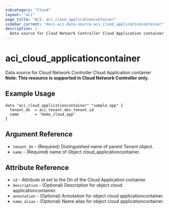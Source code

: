 ```yaml
---
subcategory: "Cloud"
layout: "aci"
page_title: "ACI: aci_cloud_applicationcontainer"
sidebar_current: "docs-aci-data-source-aci_cloud_applicationcontainer"
description: |-
  Data source for Cloud Network Controller Cloud Application container
---
```


# aci_cloud_applicationcontainer #
Data source for Cloud Network Controller Cloud Application container  
<b>Note: This resource is supported in Cloud Network Controller only. </b>
## Example Usage ##

```hcl
data "aci_cloud_applicationcontainer" "sample_app" {
  tenant_dn  = aci_tenant.dev_tenant.id
  name       = "demo_cloud_app"
}
```
## Argument Reference ##
* `tenant_dn` - (Required) Distinguished name of parent Tenant object.
* `name` - (Required) name of Object cloud_applicationcontainer.



## Attribute Reference

* `id` - Attribute id set to the Dn of the Cloud Application container.
* `description` - (Optional) Description for object cloud applicationcontainer.
* `annotation` - (Optional) Annotation for object cloud applicationcontainer.
* `name_alias` - (Optional) Name alias for object cloud applicationcontainer.
